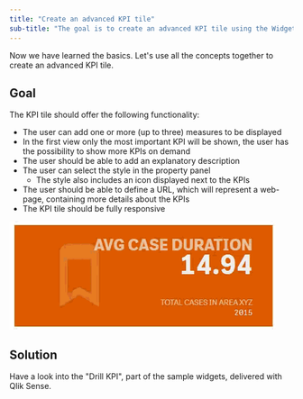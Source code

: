 ```yaml
---
title: "Create an advanced KPI tile"
sub-title: "The goal is to create an advanced KPI tile using the Widget concept."
---
```


Now we have learned the basics. Let's use all the concepts together to create an advanced KPI tile.

## Goal

The KPI tile should offer the following functionality:

- The user can add one or more (up to three) measures to be displayed
- In the first view only the most important KPI will be shown, the user has the possibility to show more KPIs on demand
- The user should be able to add an explanatory description
- The user can select the style in the property panel
    - The style also includes an icon displayed next to the KPIs
- The user should be able to define a URL, which will represent a web-page, containing more details about the KPIs
- The KPI tile should be fully responsive

![](images/result.gif)

## Solution

Have a look into the "Drill KPI", part of the sample widgets, delivered with Qlik Sense.
